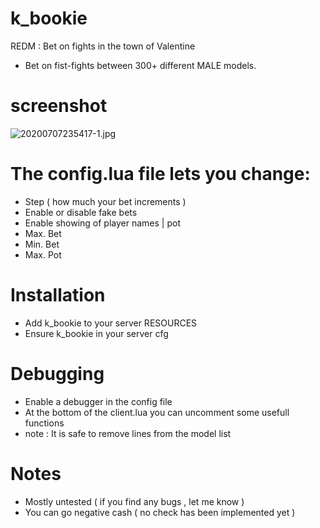# k_bookie
REDM : Bet on fights in the town of Valentine

- Bet on fist-fights between 300+ different MALE models.

# screenshot
![20200707235417-1.jpg](https://i.postimg.cc/SxX0nxCn/20200707235417-1.jpg)

# The config.lua file lets you change:
- Step ( how much your bet increments )
- Enable or disable fake bets
- Enable showing of player names | pot
- Max. Bet
- Min. Bet
- Max. Pot

# Installation
- Add k_bookie to your server RESOURCES
- Ensure k_bookie in your server cfg

# Debugging
- Enable a debugger in the config file
- At the bottom of the client.lua you can uncomment some usefull functions
- note : It is safe to remove lines from the model list

# Notes
- Mostly untested ( if you find any bugs , let me know )
- You can go negative cash ( no check has been implemented yet )


